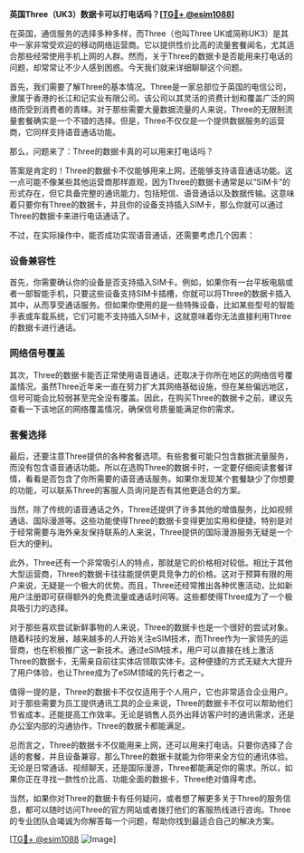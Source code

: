 **英国Three（UK3）数据卡可以打电话吗？[[TG💪+ @esim1088](https://t.me/s/esim1088)]**

在英国，通信服务的选择多种多样，而Three（也叫Three UK或简称UK3）是其中一家非常受欢迎的移动网络运营商。它以提供性价比高的流量套餐闻名，尤其适合那些经常使用手机上网的人群。然而，关于Three的数据卡是否能用来打电话的问题，却常常让不少人感到困惑。今天我们就来详细聊聊这个问题。

首先，我们需要了解Three的基本情况。Three是一家总部位于英国的电信公司，隶属于香港的长江和记实业有限公司。该公司以其灵活的资费计划和覆盖广泛的网络而受到消费者的青睐。对于那些需要大量数据流量的人来说，Three的无限制流量套餐确实是一个不错的选择。但是，Three不仅仅是一个提供数据服务的运营商，它同样支持语音通话功能。

那么，问题来了：Three的数据卡真的可以用来打电话吗？

答案是肯定的！Three的数据卡不仅能够用来上网，还能够支持语音通话功能。这一点可能不像某些其他运营商那样直观，因为Three的数据卡通常是以“SIM卡”的形式存在，但它具备完整的通讯能力，包括短信、语音通话以及数据传输。这意味着只要你有Three的数据卡，并且你的设备支持插入SIM卡，那么你就可以通过Three的数据卡来进行电话通话了。

不过，在实际操作中，能否成功实现语音通话，还需要考虑几个因素：

### 设备兼容性

首先，你需要确认你的设备是否支持插入SIM卡。例如，如果你有一台平板电脑或者一部智能手机，只要这些设备支持SIM卡插槽，你就可以将Three的数据卡插入其中，从而享受通话服务。但如果你使用的是一些特殊设备，比如某些型号的智能手表或车载系统，它们可能不支持插入SIM卡，这就意味着你无法直接利用Three的数据卡进行通话。

### 网络信号覆盖

其次，Three的数据卡能否正常使用语音通话，还取决于你所在地区的网络信号覆盖情况。虽然Three近年来一直在努力扩大其网络基础设施，但在某些偏远地区，信号可能会比较弱甚至完全没有覆盖。因此，在购买Three的数据卡之前，建议先查看一下该地区的网络覆盖情况，确保信号质量能满足你的需求。

### 套餐选择

最后，还要注意Three提供的各种套餐选项。有些套餐可能只包含数据流量服务，而没有包含语音通话功能。所以在选购Three的数据卡时，一定要仔细阅读套餐详情，看看是否包含了你所需要的语音通话服务。如果你发现某个套餐缺少了你想要的功能，可以联系Three的客服人员询问是否有其他更适合的方案。

当然，除了传统的语音通话之外，Three还提供了许多其他的增值服务，比如视频通话、国际漫游等。这些功能使得Three的数据卡变得更加实用和便捷。特别是对于经常需要与海外亲友保持联系的人来说，Three提供的国际漫游服务无疑是一个巨大的便利。

此外，Three还有一个非常吸引人的特点，那就是它的价格相对较低。相比于其他大型运营商，Three的数据卡往往能提供更具竞争力的价格。这对于预算有限的用户来说，无疑是一个极大的优势。而且，Three还经常推出各种优惠活动，比如新用户注册即可获得额外的免费流量或通话时间等。这些都使得Three成为了一个极具吸引力的选择。

对于那些喜欢尝试新鲜事物的人来说，Three的数据卡也是一个很好的尝试对象。随着科技的发展，越来越多的人开始关注eSIM技术，而Three作为一家领先的运营商，也在积极推广这一新技术。通过eSIM技术，用户可以直接在线上激活Three的数据卡，无需亲自前往实体店领取实体卡。这种便捷的方式无疑大大提升了用户体验，也让Three成为了eSIM领域的先行者之一。

值得一提的是，Three的数据卡不仅仅适用于个人用户，它也非常适合企业用户。对于那些需要为员工提供通讯工具的企业来说，Three的数据卡不仅可以帮助他们节省成本，还能提高工作效率。无论是销售人员外出拜访客户时的通讯需求，还是办公室内部的沟通协作，Three的数据卡都能满足。

总而言之，Three的数据卡不仅能用来上网，还可以用来打电话。只要你选择了合适的套餐，并且设备兼容，那么Three的数据卡就能为你带来全方位的通讯体验。无论是日常通话、视频聊天，还是国际漫游，Three都能满足你的需求。所以，如果你正在寻找一款性价比高、功能全面的数据卡，Three绝对值得考虑。

当然，如果你对Three的数据卡有任何疑问，或者想了解更多关于Three的服务信息，都可以随时访问Three的官方网站或者拨打他们的客服热线进行咨询。Three的专业团队会竭诚为你解答每一个问题，帮助你找到最适合自己的解决方案。

[[TG💪+ @esim1088](https://t.me/s/esim1088) ![Image](https://i.postimg.cc/4NQfJmqS/Snipaste-2025-05-13-00-14-12.png)]